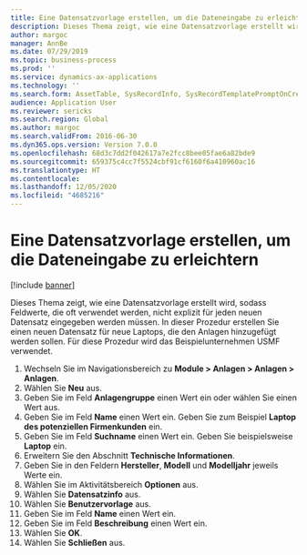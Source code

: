 ```yaml
---
title: Eine Datensatzvorlage erstellen, um die Dateneingabe zu erleichtern
description: Dieses Thema zeigt, wie eine Datensatzvorlage erstellt wird, sodass Feldwerte, die oft verwendet werden, nicht explizit für jeden neuen Datensatz eingegeben werden müssen.
author: margoc
manager: AnnBe
ms.date: 07/29/2019
ms.topic: business-process
ms.prod: ''
ms.service: dynamics-ax-applications
ms.technology: ''
ms.search.form: AssetTable, SysRecordInfo, SysRecordTemplatePromptOnCreate
audience: Application User
ms.reviewer: sericks
ms.search.region: Global
ms.author: margoc
ms.search.validFrom: 2016-06-30
ms.dyn365.ops.version: Version 7.0.0
ms.openlocfilehash: 68d3c7dd2f042617a7e2fcc8bee05fae6a82bde9
ms.sourcegitcommit: 659375c4cc7f5524cbf91cf6160f6a410960ac16
ms.translationtype: HT
ms.contentlocale: 
ms.lasthandoff: 12/05/2020
ms.locfileid: "4685216"
---
```

# <a name="create-a-record-template-to-facilitate-data-entry"></a>Eine Datensatzvorlage erstellen, um die Dateneingabe zu erleichtern

[!include [banner](../../includes/banner.md)]

Dieses Thema zeigt, wie eine Datensatzvorlage erstellt wird, sodass Feldwerte, die oft verwendet werden, nicht explizit für jeden neuen Datensatz eingegeben werden müssen. In dieser Prozedur erstellen Sie einen neuen Datensatz für neue Laptops, die den Anlagen hinzugefügt werden sollen. Für diese Prozedur wird das Beispielunternehmen USMF verwendet.

1. Wechseln Sie im Navigationsbereich zu **Module > Anlagen > Anlagen > Anlagen**.
2. Wählen Sie **Neu** aus.
3. Geben Sie im Feld **Anlagengruppe** einen Wert ein oder wählen Sie einen Wert aus.
4. Geben Sie im Feld **Name** einen Wert ein. Geben Sie zum Beispiel **Laptop des potenziellen Firmenkunden** ein.  
5. Geben Sie im Feld **Suchname** einen Wert ein. Geben Sie beispielsweise **Laptop** ein.  
6. Erweitern Sie den Abschnitt **Technische Informationen**.
7. Geben Sie in den Feldern **Hersteller**, **Modell** und **Modelljahr** jeweils Werte ein.
8. Wählen Sie im Aktivitätsbereich **Optionen** aus.
9. Wählen Sie **Datensatzinfo** aus.
10. Wählen Sie **Benutzervorlage** aus.
11. Geben Sie im Feld **Name** einen Wert ein.
12. Geben Sie im Feld **Beschreibung** einen Wert ein.
13. Wählen Sie **OK**.
14. Wählen Sie **Schließen** aus.


